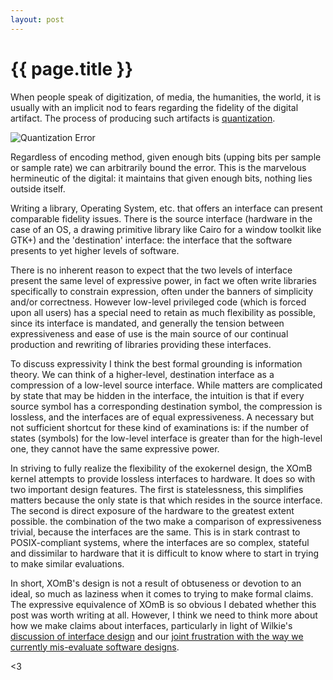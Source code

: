 ```yaml
---
layout: post
---
```

# {{ page.title }}

When people speak of digitization, of media, the humanities, the
world, it is usually with an implicit nod to fears regarding the
fidelity of the digital artifact.  The process of producing such
artifacts is [quantization][quant].

[quant]: http://en.wikipedia.org/wiki/Quantization_(signal_processing) "quantization"

![Quantization Error](http://upload.wikimedia.org/wikipedia/commons/2/22/Quanterr.png)

Regardless of encoding method, given enough bits (upping bits per
sample or sample rate) we can arbitrarily bound the error. This is the
marvelous hermineutic of the digital: it maintains that given enough
bits, nothing lies outside itself.

Writing a library, Operating System, etc. that offers an interface can
present comparable fidelity issues. There is the source interface
(hardware in the case of an OS, a drawing primitive library like Cairo
for a window toolkit like GTK+) and the 'destination' interface: the
interface that the software presents to yet higher levels of software.

There is no inherent reason to expect that the two levels of interface
present the same level of expressive power, in fact we often write
libraries specifically to constrain expression, often under the
banners of simplicity and/or correctness. However low-level privileged
code (which is forced upon all users) has a special need to retain as
much flexibility as possible, since its interface is mandated, and
generally the tension between expressiveness and ease of use is the
main source of our continual production and rewriting of libraries
providing these interfaces.

To discuss expressivity I think the best formal grounding is
information theory. We can think of a higher-level, destination
interface as a compression of a low-level source interface. While
matters are complicated by state that may be hidden in the interface,
the intuition is that if every source symbol has a corresponding
destination symbol, the compression is lossless, and the interfaces
are of equal expressiveness. A necessary but not sufficient shortcut
for these kind of examinations is: if the number of states (symbols)
for the low-level interface is greater than for the high-level one,
they cannot have the same expressive power.

In striving to fully realize the flexibility of the exokernel design,
the XOmB kernel attempts to provide lossless interfaces to hardware.
It does so with two important design features.  The first is
statelessness, this simplifies matters because the only state is that
which resides in the source interface.  The second is direct exposure
of the hardware to the greatest extent possible. the combination of
the two make a comparison of expressiveness trivial, because the
interfaces are the same. This is in stark contrast to POSIX-compliant
systems, where the interfaces are so complex, stateful and dissimilar
to hardware that it is difficult to know where to start in trying to
make similar evaluations.

In short, XOmB's design is not a result of obtuseness or devotion to
an ideal, so much as laziness when it comes to trying to make formal
claims.  The expressive equivalence of XOmB is so obvious I debated
whether this post was worth writing at all. However, I think we need
to think more about how we make claims about interfaces, particularly
in light of Wilkie's [discussion of interface
design](http://blog.davewilkinsonii.com/posts/a-language-for-interfaces)
and our [joint frustration with the way we currently mis-evaluate
software designs](http://blog.davewilkinsonii.com/posts/kaashoeks-law).

<3
